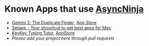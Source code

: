 # Known Apps that use [AsyncNinja](https://github.com/AsyncNinja/AsyncNinja)

* [Gemini 2: The Duplicate Finder](https://macpaw.com/gemini), [App Store](https://itunes.apple.com/ua/app/gemini-2-the-duplicate-finder/id1090488118)
* [Setapp - Your shourtcut to get best apps for Mac](https://setapp.com)
* [KeyKey Typing Tutor](https://keykey.ninja), [AppStore](https://geo.itunes.apple.com/us/app/keykey-typing-tutor/id1035137927&ct=kkLandingTop)
* *Please add your project here through pull requests*
